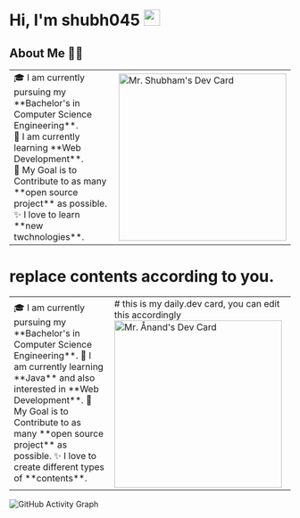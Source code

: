 # Hi, I'm shubh045 <img src="https://github.com/TheDudeThatCode/TheDudeThatCode/blob/master/Assets/Hi.gif" width="29px" />

## About Me 👨‍💻 

<table>
<tr>
  <td valign="center">
    🎓 I am currently pursuing my **Bachelor's in Computer Science Engineering**. <br>
    🌱 I am currently learning **Web Development**. <br>
    🎯 My Goal is to Contribute to as many **open source project** as possible. <br>
    ✨ I love to learn **new twchnologies**.
  </td>
<td >
    <img src="https://api.daily.dev/devcards/29970c05a54c451580d7a2ff2a0621f0.png?r=4c9" width="300" alt="Mr. Shubham's Dev Card"/>
  </td>

</tr>
</table>

# replace contents according to you.
<table>
<tr>
  <td valign="center">
    🎓 I am currently pursuing my **Bachelor's in Computer Science Engineering**.
    🌱 I am currently learning **Java** and also interested in **Web Development**.
    🎯 My Goal is to Contribute to as many **open source project** as possible.
    ✨ I love to create different types of **contents**.
<td >
# this is my daily.dev card, you can edit this accordingly
    <a href="https://app.daily.dev/Astrodevil"><img src="https://api.daily.dev/devcards/81fef2c2311f4739a063dbde61b40fe2.png?r=1fr" width="300" alt="Mr. Ånand's Dev Card"/></a>
  </td>

</tr>
</table>


![GitHub Activity Graph](https://activity-graph.herokuapp.com/graph?username=shubh045&theme=dracula&hide_border=true)


<!--
**shubh045/shubh045** is a ✨ _special_ ✨ repository because its `README.md` (this file) appears on your GitHub profile.

Here are some ideas to get you started:

- 🔭 I’m currently working on ...
- 🌱 I’m currently learning ...
- 👯 I’m looking to collaborate on ...
- 🤔 I’m looking for help with ...
- 💬 Ask me about ...
- 📫 How to reach me: ...
- 😄 Pronouns: ...
- ⚡ Fun fact: ...
-->
